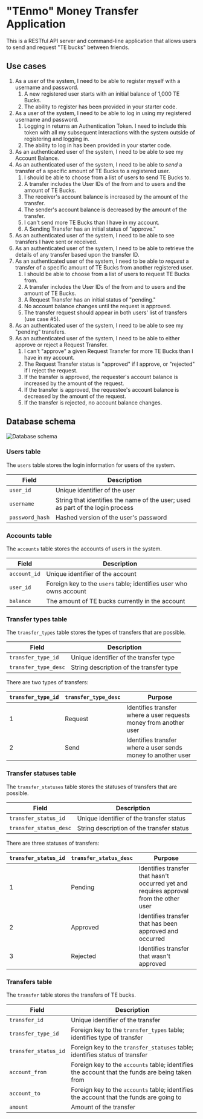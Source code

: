 # "TEnmo" Money Transfer Application

This is a RESTful API server and command-line application that allows users to send and request "TE bucks" between friends.

## Use cases

1. As a user of the system, I need to be able to register myself with a username and password.
   1. A new registered user starts with an initial balance of 1,000 TE Bucks.
   2. The ability to register has been provided in your starter code.
2. As a user of the system, I need to be able to log in using my registered username and password.
   1. Logging in returns an Authentication Token. I need to include this token with all my subsequent interactions with the system outside of registering and logging in.
   2. The ability to log in has been provided in your starter code.
3. As an authenticated user of the system, I need to be able to see my Account Balance.
4. As an authenticated user of the system, I need to be able to *send* a transfer of a specific amount of TE Bucks to a registered user.
   1. I should be able to choose from a list of users to send TE Bucks to.
   2. A transfer includes the User IDs of the from and to users and the amount of TE Bucks.
   3. The receiver's account balance is increased by the amount of the transfer.
   4. The sender's account balance is decreased by the amount of the transfer.
   5. I can't send more TE Bucks than I have in my account.
   6. A Sending Transfer has an initial status of "approve."
5. As an authenticated user of the system, I need to be able to see transfers I have sent or received.
6. As an authenticated user of the system, I need to be able to retrieve the details of any transfer based upon the transfer ID.
7. As an authenticated user of the system, I need to be able to *request* a transfer of a specific amount of TE Bucks from another registered user.
   1. I should be able to choose from a list of users to request TE Bucks from.
   2. A transfer includes the User IDs of the from and to users and the amount of TE Bucks.
   3. A Request Transfer has an initial status of "pending."
   4. No account balance changes until the request is approved.
   5. The transfer request should appear in both users' list of transfers (use case #5).
8. As an authenticated user of the system, I need to be able to see my "pending" transfers.
9. As an authenticated user of the system, I need to be able to either approve or reject a Request Transfer.
   1. I can't "approve" a given Request Transfer for more TE Bucks than I have in my account.
   2. The Request Transfer status is "approved" if I approve, or "rejected" if I reject the request.
   3. If the transfer is approved, the requester's account balance is increased by the amount of the request.
   4. If the transfer is approved, the requestee's account balance is decreased by the amount of the request.
   5. If the transfer is rejected, no account balance changes.

## Database schema

![Database schema](./img/database_schema.png)

### Users table

The `users` table stores the login information for users of the system.

| Field           | Description                                                                    |
| --------------- | ------------------------------------------------------------------------------ |
| `user_id`       | Unique identifier of the user                                                  |
| `username`      | String that identifies the name of the user; used as part of the login process |
| `password_hash` | Hashed version of the user's password                                          |

### Accounts table

The `accounts` table stores the accounts of users in the system.

| Field           | Description                                                        |
| --------------- | ------------------------------------------------------------------ |
| `account_id`    | Unique identifier of the account                                   |
| `user_id`       | Foreign key to the `users` table; identifies user who owns account |
| `balance`       | The amount of TE bucks currently in the account                    |

### Transfer types table

The `transfer_types` table stores the types of transfers that are possible.

| Field                | Description                             |
| -------------------- | --------------------------------------- |
| `transfer_type_id`   | Unique identifier of the transfer type  |
| `transfer_type_desc` | String description of the transfer type |

There are two types of transfers:

| `transfer_type_id` | `transfer_type_desc` | Purpose                                                                |
| ------------------ | -------------------- | ---------------------------------------------------------------------- |
| 1                  | Request              | Identifies transfer where a user requests money from another user      |
| 2                  | Send                 | Identifies transfer where a user sends money to another user           |

### Transfer statuses table

The `transfer_statuses` table stores the statuses of transfers that are possible.

| Field                  | Description                               |
| ---------------------- | ----------------------------------------- |
| `transfer_status_id`   | Unique identifier of the transfer status  |
| `transfer_status_desc` | String description of the transfer status |

There are three statuses of transfers:

| `transfer_status_id` | `transfer_status_desc` |Purpose                                                                                 |
| -------------------- | -------------------- | ---------------------------------------------------------------------------------------  |
| 1                    | Pending                | Identifies transfer that hasn't occurred yet and requires approval from the other user |
| 2                    | Approved               | Identifies transfer that has been approved and occurred                                |
| 3                    | Rejected               | Identifies transfer that wasn't approved                                               |

### Transfers table

The `transfer` table stores the transfers of TE bucks.

| Field                | Description                                                                                     |
| -------------------- | ----------------------------------------------------------------------------------------------- |
| `transfer_id`        | Unique identifier of the transfer                                                               |
| `transfer_type_id`   | Foreign key to the `transfer_types` table; identifies type of transfer                          |
| `transfer_status_id` | Foreign key to the `transfer_statuses` table; identifies status of transfer                     |
| `account_from`       | Foreign key to the `accounts` table; identifies the account that the funds are being taken from |
| `account_to`         | Foreign key to the `accounts` table; identifies the account that the funds are going to         |
| `amount`             | Amount of the transfer                                                                          |
